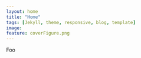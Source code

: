 ```yaml
---
layout: home
title: "Home"
tags: [Jekyll, theme, responsive, blog, template]
image:
feature: coverFigure.png
---
```


Foo
